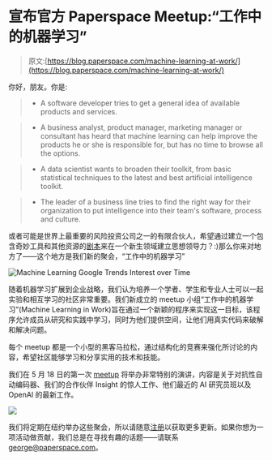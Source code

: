# 宣布官方 Paperspace Meetup:“工作中的机器学习”

> 原文:[https://blog.paperspace.com/machine-learning-at-work/](https://blog.paperspace.com/machine-learning-at-work/)

你好，朋友。你是:

> *   A software developer tries to get a general idea of available products and services.

> *   A business analyst, product manager, marketing manager or consultant has heard that machine learning can help improve the products he or she is responsible for, but has no time to browse all the options.

> *   A data scientist wants to broaden their toolkit, from basic statistical techniques to the latest and best artificial intelligence toolkit.

> *   The leader of a business line tries to find the right way for their organization to put intelligence into their team's software, process and culture.

或者可能是世界上最重要的风险投资公司之一的有限合伙人，希望通过建立一个包含奇妙工具和其他资源的[剧本](http://aiplaybook.a16z.com/docs/intro/getting-started)来在一个新生领域建立思想领导力？:)那么你来对地方了——这个地方是我们新的聚会，“工作中的机器学习”

![Machine Learning Google Trends Interest over Time](../Images/f7ce60f2bf33a38a18e6c444469c34ba.png)

随着机器学习扩展到企业战略，我们认为培养一个学者、学生和专业人士可以一起实验和相互学习的社区非常重要。我们新成立的 meetup 小组“工作中的机器学习”(Machine Learning in Work)旨在通过一个新颖的程序来实现这一目标，该程序允许成员从研究和实践中学习，同时为他们提供空间，让他们用真实代码来破解和解决问题。

每个 meetup 都是一个小型的黑客马拉松，通过结构化的竞赛来强化所讨论的内容，希望社区能够学习和分享实用的技术和技能。

我们在 5 月 18 日的第一次 [meetup](https://www.meetup.com/Machine-Learning-at-Work/events/239568811/) 将举办非常特别的演讲，内容是关于对抗性自动编码器、我们的合作伙伴 Insight 的惊人工作、他们最近的 AI 研究员班以及 OpenAI 的最新工作。

![](../Images/aa4e0a222820151ef47ecc4fea614270.png)

我们将定期在纽约举办这些聚会，所以请随意[注册](https://www.meetup.com/Machine-Learning-at-Work/)以获取更多更新。如果你想为一项活动做贡献，我们总是在寻找有趣的话题——请联系 george@paperspace.com。